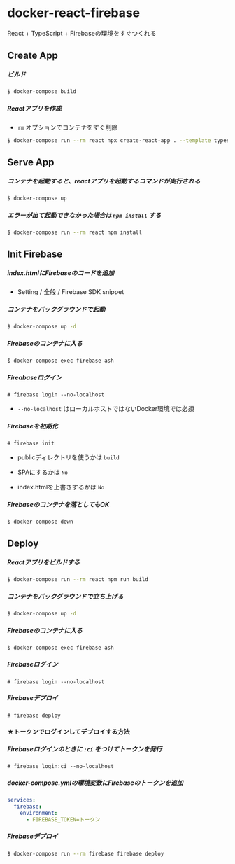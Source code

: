 # docker-react-firebase
React + TypeScript + Firebaseの環境をすぐつくれる

## Create App

##### ビルド

```bash
$ docker-compose build
```

##### Reactアプリを作成

-  `rm` オプションでコンテナをすぐ削除

```bash
$ docker-compose run --rm react npx create-react-app . --template typescript
```

## Serve App

##### コンテナを起動すると、reactアプリを起動するコマンドが実行される

```bash
$ docker-compose up
```

##### エラーが出て起動できなかった場合は `npm install` する

```bash
$ docker-compose run --rm react npm install
```

## Init Firebase

##### index.htmlにFirebaseのコードを追加

- Setting / 全般 / Firebase SDK snippet

##### コンテナをバックグラウンドで起動

```bash
$ docker-compose up -d
```

##### Firebaseのコンテナに入る

```bash
$ docker-compose exec firebase ash
```

##### Fireabaseログイン

```
# firebase login --no-localhost
```

- `--no-localhost` はローカルホストではないDocker環境では必須

##### Firebaseを初期化

```
# firebase init
```

- publicディレクトリを使うかは `build`
- SPAにするかは `No`

- index.htmlを上書きするかは `No`

##### Firebaseのコンテナを落としてもOK

```bash
$ docker-compose down
```

## Deploy

##### Reactアプリをビルドする

```bash
$ docker-compose run --rm react npm run build
```

##### コンテナをバックグラウンドで立ち上げる

```bash
$ docker-compose up -d
```

##### Firebaseのコンテナに入る

```bash
$ docker-compose exec firebase ash
```

##### Firebaseログイン

```
# firebase login --no-localhost
```

##### Firebaseデプロイ

```
# firebase deploy
```

#### ★トークンでログインしてデプロイする方法

##### Firebaseログインのときに `:ci` をつけてトークンを発行

```
# firebase login:ci --no-localhost
```

##### docker-compose.ymlの環境変数にFirebaseのトークンを追加

```yaml
services:
  firebase:
    environment: 
      - FIREBASE_TOKEN=トークン
```

##### Firebaseデプロイ

```bash
$ docker-compose run --rm firebase firebase deploy
```

